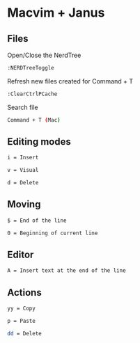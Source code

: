 # Macvim + Janus

## Files

Open/Close the NerdTree

```sh
:NERDTreeToggle
```

Refresh new files created for Command + T

```sh
:ClearCtrlPCache
```

Search file

```sh
Command + T (Mac)
```

## Editing modes

```sh
i = Insert
```

```sh
v = Visual
```

```sh
d = Delete
```

## Moving

```sh
$ = End of the line
```

```sh
0 = Beginning of current line
```

## Editor


```sh
A = Insert text at the end of the line
```

## Actions


```sh
yy = Copy
```

```sh
p = Paste
```

```sh
dd = Delete
```
